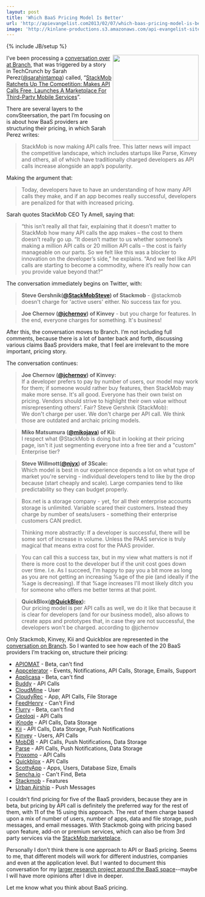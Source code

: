 ```yaml
---
layout: post
title: 'Which BaaS Pricing Model Is Better'
url: 'http://apievangelist.com2013/02/07/which-baas-pricing-model-is-better/'
image: 'http://kinlane-productions.s3.amazonaws.com/api-evangelist-site/blog/baas-trends.png'
---
```

{% include JB/setup %}
<p>
     <img src="https://s3.amazonaws.com/kinlane-productions/api-evangelist/trends/baas-trends.png"  width="225" align="right" />
</p>
<p>
     I’ve been processing a <a href="http://branch.com/b/apicalls-successtax">conversation over at Branch</a>, that was triggered by a story in TechCrunch by Sarah Perez(<a href="https://twitter.com/sarahintampa">@sarahintampa</a>) called, “<a href="http://techcrunch.com/2012/11/13/stackmob-ratchets-up-the-competition-makes-api-calls-free-launches-a-marketplace-for-third-party-mobile-services/">StackMob Ratchets Up The Competition: Makes API Calls Free, Launches A Marketplace For Third-Party Mobile Services</a>”.
</p>
<p>
     There are several layers to the convSteersation, the part I’m focusing on is about how BaaS providers are structuring their pricing, in which Sarah Perez writes:
</p>
<blockquote>
     StackMob is now making API calls free. This latter news will impact the competitive landscape, which includes startups like Parse, Kinvey and others, all of which have traditionally charged developers as API calls increase alongside an app’s popularity.
</blockquote>
<p>
     Making the argument that:
</p>
<blockquote>
     Today, developers have to have an understanding of how many API calls they make, and if an app becomes really successful, developers are penalized for that with increased pricing.
</blockquote>
<p>
     Sarah quotes StackMob CEO Ty Amell, saying that:
</p>
<blockquote>
     “this isn’t really all that fair, explaining that it doesn’t matter to StackMob how many API calls the app makes – the cost to them doesn’t really go up. “It doesn’t matter to us whether someone’s making a million API calls or 20 million API calls – the cost is fairly manageable on our parts. So we felt like this was a blocker to innovation on the developer’s side,” he explains. “And we feel like API calls are starting to become a commodity, where it’s really how can you provide value beyond that?”
</blockquote>
<p>
     The conversation immediately begins on Twitter, with:
</p>
<blockquote>
     <strong>Steve Gershnik(<a href="https://twitter.com/StackMobSteve">@StackMobSteve</a>) of Stackmob</strong> - @stackmob doesn't charge for 'active users' either. No success tax for you.
</blockquote>
<blockquote>
     <strong>Joe Chernov (<a href="https://twitter.com/jchernov">@jchernov</a>) of Kinvey</strong> - but you charge for features. In the end, everyone charges for something. It's business!
</blockquote>
<p>
     After this, the conversation moves to Branch. I’m not including full comments, because there is a lot of banter back and forth, discussing various claims BaaS providers make, that I feel are irrelevant to the more important, pricing story.
</p>
<p>
     The conversation continues:
</p>
<blockquote>
     <strong><strong>Joe Chernov (<a href="https://twitter.com/jchernov">@jchernov</a>) of Kinvey</strong>:</strong><br />
     If a developer prefers to pay by number of users, our model may work for them; if someone would rather buy features, then StackMob may make more sense. It's all good. Everyone has their own twist on pricing. Vendors should strive to highlight their own value without misrepresenting others'. Fair? Steve Gershnik (StackMob):<br />
     We don't charge per user. We don't charge per API call. We think those are outdated and archaic pricing models.
</blockquote>
<blockquote>
     <strong>Miko Matsumura (<a href="https://twitter.com/mikojava">@mikojava</a>) of Kii:</strong><br />
     I respect what @StackMob is doing but in looking at their pricing page, isn't it just segmenting everyone into a free tier and a "custom" Enterprise tier?
</blockquote>
<blockquote>
     <strong>Steve Willmott(<a href="https://twitter.com/njyx">@njyx</a>) of 3Scale:</strong><br />
     Which model is best in our experience depends a lot on what type of market you're serving - individual developers tend to like by the drop because (start cheaply and scale). Large companies tend to like predictability so they can budget properly.
</blockquote>
<blockquote>
     Box.net is a storage company - yet, for all their enterprise accounts storage is unlimited. Variable scared their customers. Instead they charge by number of seats/users - something their enterprise customers CAN predict.
</blockquote>
<blockquote>
     Thinking more abstractly: If a developer is successful, there will be some sort of increase in volume. Unless the PAAS service is truly magical that means extra cost for the PAAS provider.
</blockquote>
<blockquote>
     You can call this a success tax, but in my view what matters is not if there is more cost to the developer but if the unit cost goes down over time. I.e. As I succeed, I'm happy to pay you a bit more as long as you are not getting an increasing %age of the pie (and ideally if the %age is decreasing). If that %age increases I'll most likely ditch you for someone who offers me better terms at that point.
</blockquote>
<blockquote>
     <strong>QuickBlox(<a href="https://twitter.com/QuickBlox">@QuickBlox</a>):</strong><br />
     Our pricing model is per API calls as well, we do it like that because it is clear for developers (and for our business model), also allows to create apps and prototypes that, in case they are not successful, the developers won't be charged. according to @jchernov
</blockquote>
<p>
     Only Stackmob, Kinvey, Kii and Quickblox are represented in the <a href="http://branch.com/b/apicalls-successtax">conversation on Branch</a>. So I wanted to see how each of the 20 BaaS providers I’m tracking on, structure their pricing:
</p>
<ul >
     <li>
          <a href="http://www.apiomat.com/" target="_blank">APIOMAT</a> - Beta, can't find
     </li>
     <li>
          <a href="http://www.appcelerator.com/plans-pricing/" target="_blank">Appcelerator</a> - Events, Notifications, API Calls, Storage, Emails, Support
     </li>
     <li>
          <a href="http://www.applicasa.com/" target="_blank">Applicasa</a> - Beta, can't find
     </li>
     <li>
          <a href="http://buddy.com/pricing/" target="_blank">Buddy</a> - API Calls
     </li>
     <li>
          <a href="https://cloudmine.me/pricing/signup" target="_blank">CloudMine</a> - User
     </li>
     <li>
          <a href="http://cloudyrec.com/welcome/pricing" target="_blank">CloudyRec</a> - App, API Calls, File Storage
     </li>
     <li>
          <a href="http://www.feedhenry.com/" target="_blank">FeedHenry</a> - Can't Find
     </li>
     <li>
          <a href="http://www.flurry.com/flurry-appCloud.html" target="_blank">Flurry</a> - Beta, can't find
     </li>
     <li>
          <a href="https://geoloqi.com/pricing" target="_blank">Geoloqi</a> - API Calls
     </li>
     <li>
          <a href="http://iknode.io/pricing/" target="_blank">iKnode</a> - API Calls, Data Storage
     </li>
     <li>
          <a href="http://www.kii.com/en/technology/Price" target="_blank">Kii</a> - API Calls, Data Storage, Push Notifications
     </li>
     <li>
          <a href="http://www.kinvey.com/pricing" target="_blank">Kinvey</a> - Users, API Calls
     </li>
     <li>
          <a href="https://www.mobdb.net/pricing" target="_blank">MobDB</a> - API Calls, Push Notifications, Data Storage
     </li>
     <li>
          <a href="https://parse.com/plans" target="_blank">Parse</a> - API Calls, Push Notifications, Data Storage
     </li>
     <li>
          <a href="http://www.proxomo.com/Pricing" target="_blank">Proxomo</a> - API Calls
     </li>
     <li>
          <a href="http://quickblox.com/pricing/" target="_blank">Quickblox</a> - API Calls
     </li>
     <li>
          <a href="http://scottyapp.com/pricing" target="_blank">ScottyApp</a> - Apps, Users, Database Size, Emails
     </li>
     <li>
          <a href="http://www.sencha.com/products/io/" target="_blank">Sencha.io</a> - Can't Find, Beta
     </li>
     <li>
          <a href="https://www.stackmob.com/pricing/" target="_blank">Stackmob</a> - Features
     </li>
     <li>
          <a href="https://go.urbanairship.com/accounts/register/" target="_blank">Urban Airship</a> - Push Messages
     </li>
</ul>
<p>
     I couldn’t find pricing for five of the BaaS providers, because they are in beta, but pricing by API call is definitely the preferred way for the rest of them, with 11 of the 15 using this approach. The rest of them charge based upon a mix of number of users, number of apps, data and file storage, push messages, and email messages. With Stackmob going with pricing based upon feature, add-on or premium services, which can also be from 3rd party services via the <a href="https://marketplace.stackmob.com/">StackMob marketplace</a>.
</p>
<p>
     Personally I don’t think there is one approach to API or BaaS pricing. Seems to me, that different models will work for different industries, companies and even at the application level. But I wanted to document this conversation for my <a href="/trends/baas.php">larger research project around the BaaS space</a>--maybe I will have more opinions after I dive in deeper.
</p>
<p>
     Let me know what you think about BaaS pricing.
</p>
